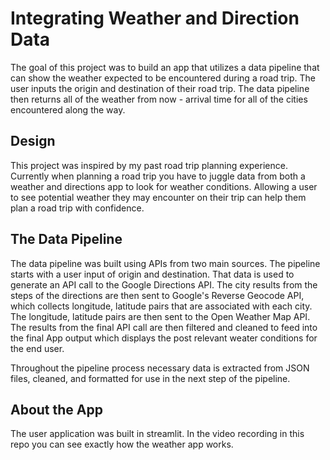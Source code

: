 # Integrating Weather and Direction Data

The goal of this project was to build an app that utilizes a data pipeline that can show the weather expected to be encountered during a road trip. The user inputs the origin and destination of their road trip. The data pipeline then returns all of the weather from now - arrival time for all of the cities encountered along the way. 

## Design
This project was inspired by my past road trip planning experience. Currently when planning a road trip you have to juggle data from both a weather and directions app to look for weather conditions. Allowing a user to see potential weather they may encounter on their trip can help them plan a road trip with confidence. 

## The Data Pipeline
The data pipeline was built using APIs from two main sources. The pipeline starts with a user input of origin and destination. That data is used to generate an API call to the Google Directions API. The city results from the steps of the directions are then sent to Google's Reverse Geocode API, which collects longitude, latitude pairs that are associated with each city. The longitude, latitude pairs are then sent to the Open Weather Map API. The results from the final API call are then filtered and cleaned to feed into the final App output which displays the post relevant weater conditions for the end user. 

Throughout the pipeline process necessary data is extracted from JSON files, cleaned, and formatted for use in the next step of the pipeline. 

## About the App

The user application was built in streamlit. In the video recording in this repo you can see exactly how the weather app works. 

